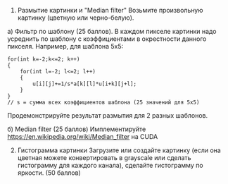 1. Размытие картинки и "Median filter"
Возьмите произвольную картинку (цветную или черно-белую).

а) Фильтр по шаблону (25 баллов). В каждом пикселе картинки надо усреднить по шаблону с коэффициентами в окрестности данного пикселя. Например, для шаблона 5x5:
 
```
for(int k=-2;k<=2; k++)
{
    for(int l=-2; l<=2; l++)
    {
        u[i][j]+=1/s*a[k][l]*u[i+k][j+l];
    }
}
// s = сумма всех коэффициентов шаблона (25 значений для 5x5)
 ```
 
Продемонстрируйте результат размытия для 2 разных шаблонов.

б) Median filter (25 баллов)
Имплементируйте https://en.wikipedia.org/wiki/Median_filter на CUDA

2. Гистограмма картинки
Загрузите или создайте картинку (если она цветная можете конвертировать в grayscale или сделать гистограмму для каждого канала), сделайте гистограмму по яркости. (50 баллов)